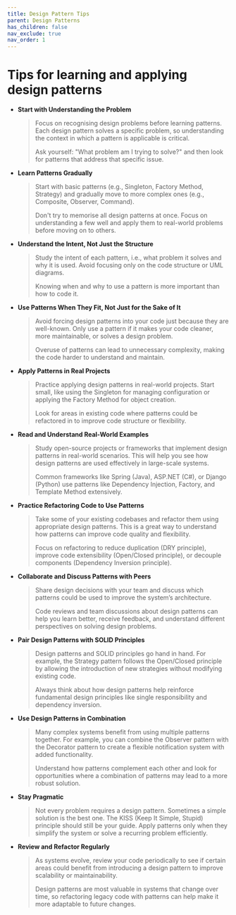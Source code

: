 ```yaml
---
title: Design Pattern Tips
parent: Design Patterns
has_children: false
nav_exclude: true
nav_order: 1
---
```


# Tips for learning and applying design patterns

* **Start with Understanding the Problem**

    > Focus on recognising design problems before learning patterns. Each design pattern solves a 
    > specific problem, so understanding the context in which a pattern is applicable is critical.
    > 
    > Ask yourself: "What problem am I trying to solve?" and then look for patterns that address 
    > that specific issue.

* **Learn Patterns Gradually**

    > Start with basic patterns (e.g., Singleton, Factory Method, Strategy) and gradually move to 
    > more complex ones (e.g., Composite, Observer, Command).
    > 
    > Don't try to memorise all design patterns at once. Focus on understanding a few well and 
    > apply them to real-world problems before moving on to others.

* **Understand the Intent, Not Just the Structure**

    > Study the intent of each pattern, i.e., what problem it solves and why it is used. Avoid 
    > focusing only on the code structure or UML diagrams.
    > 
    > Knowing when and why to use a pattern is more important than how to code it.

* **Use Patterns When They Fit, Not Just for the Sake of It**

    > Avoid forcing design patterns into your code just because they are well-known. Only use a 
    > pattern if it makes your code cleaner, more maintainable, or solves a design problem.
    > 
    > Overuse of patterns can lead to unnecessary complexity, making the code harder to understand 
    > and maintain.

* **Apply Patterns in Real Projects**

    > Practice applying design patterns in real-world projects. Start small, like using the Singleton 
    > for managing configuration or applying the Factory Method for object creation.
    > 
    > Look for areas in existing code where patterns could be refactored in to improve code structure 
    > or flexibility.

* **Read and Understand Real-World Examples**

    > Study open-source projects or frameworks that implement design patterns in real-world scenarios. 
    > This will help you see how design patterns are used effectively in large-scale systems.
    > 
    > Common frameworks like Spring (Java), ASP.NET (C#), or Django (Python) use patterns like 
    > Dependency Injection, Factory, and Template Method extensively.

* **Practice Refactoring Code to Use Patterns**

    > Take some of your existing codebases and refactor them using appropriate design patterns. 
    > This is a great way to understand how patterns can improve code quality and flexibility.
    > 
    > Focus on refactoring to reduce duplication (DRY principle), improve code extensibility 
    > (Open/Closed principle), or decouple components (Dependency Inversion principle).

* **Collaborate and Discuss Patterns with Peers**

    > Share design decisions with your team and discuss which patterns could be used to improve the 
    > system’s architecture.
    > 
    > Code reviews and team discussions about design patterns can help you learn better, receive 
    > feedback, and understand different perspectives on solving design problems.

* **Pair Design Patterns with SOLID Principles**

    > Design patterns and SOLID principles go hand in hand. For example, the Strategy pattern follows 
    > the Open/Closed principle by allowing the introduction of new strategies without modifying 
    > existing code.
    > 
    > Always think about how design patterns help reinforce fundamental design principles like single 
    > responsibility and dependency inversion.

* **Use Design Patterns in Combination**

    > Many complex systems benefit from using multiple patterns together. For example, you can 
    > combine the Observer pattern with the Decorator pattern to create a flexible notification 
    > system with added functionality.
    > 
    > Understand how patterns complement each other and look for opportunities where a combination 
    > of patterns may lead to a more robust solution.

* **Stay Pragmatic**

    > Not every problem requires a design pattern. Sometimes a simple solution is the best one. The 
    > KISS (Keep It Simple, Stupid) principle should still be your guide. Apply patterns only when 
    > they simplify the system or solve a recurring problem efficiently.

* **Review and Refactor Regularly**

    > As systems evolve, review your code periodically to see if certain areas could benefit from 
    > introducing a design pattern to improve scalability or maintainability.
    > 
    > Design patterns are most valuable in systems that change over time, so refactoring legacy code 
    > with patterns can help make it more adaptable to future changes.
